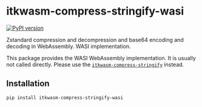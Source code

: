 # itkwasm-compress-stringify-wasi

[![PyPI version](https://badge.fury.io/py/itkwasm-compress-stringify-wasi.svg)](https://badge.fury.io/py/itkwasm-compress-stringify-wasi)

Zstandard compression and decompression and base64 encoding and decoding in WebAssembly. WASI implementation.

This package provides the WASI WebAssembly implementation. It is usually not called directly. Please use the [`itkwasm-compress-stringify`](https://pypi.org/project/itkwasm-compress-stringify/) instead.


## Installation

```sh
pip install itkwasm-compress-stringify-wasi
```
